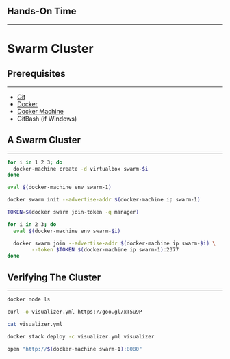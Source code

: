 ## Hands-On Time

---

# Swarm Cluster


## Prerequisites

---

* [Git](https://git-scm.com/)
* [Docker](https://docs.docker.com/engine/installation/)
* [Docker Machine](https://docs.docker.com/machine/install-machine/)
* GitBash (if Windows)


## A Swarm Cluster

---

```bash
for i in 1 2 3; do
  docker-machine create -d virtualbox swarm-$i
done

eval $(docker-machine env swarm-1)

docker swarm init --advertise-addr $(docker-machine ip swarm-1)

TOKEN=$(docker swarm join-token -q manager)

for i in 2 3; do
  eval $(docker-machine env swarm-$i)

  docker swarm join --advertise-addr $(docker-machine ip swarm-$i) \
        --token $TOKEN $(docker-machine ip swarm-1):2377
done
```


## Verifying The Cluster

---

```bash
docker node ls

curl -o visualizer.yml https://goo.gl/xT5u9P

cat visualizer.yml

docker stack deploy -c visualizer.yml visualizer

open "http://$(docker-machine swarm-1):8080"
```

